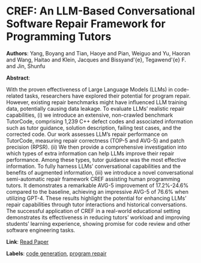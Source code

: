 # CREF: An LLM-Based Conversational Software Repair Framework for Programming Tutors

**Authors**: Yang, Boyang and Tian, Haoye and Pian, Weiguo and Yu, Haoran and Wang, Haitao and Klein, Jacques and Bissyand\'{e}, Tegawend\'{e} F. and Jin, Shunfu

**Abstract**:

With the proven effectiveness of Large Language Models (LLMs) in code-related tasks, researchers have explored their potential for program repair. However, existing repair benchmarks might have influenced LLM training data, potentially causing data leakage. To evaluate LLMs’ realistic repair capabilities, (i) we introduce an extensive, non-crawled benchmark TutorCode, comprising 1,239 C++ defect codes and associated information such as tutor guidance, solution description, failing test cases, and the corrected code. Our work assesses LLM’s repair performance on TutorCode, measuring repair correctness (TOP-5 and AVG-5) and patch precision (RPSR). (ii) We then provide a comprehensive investigation into which types of extra information can help LLMs improve their repair performance. Among these types, tutor guidance was the most effective information. To fully harness LLMs’ conversational capabilities and the benefits of augmented information, (iii) we introduce a novel conversational semi-automatic repair framework CREF assisting human programming tutors. It demonstrates a remarkable AVG-5 improvement of 17.2\%-24.6\% compared to the baseline, achieving an impressive AVG-5 of 76.6\% when utilizing GPT-4. These results highlight the potential for enhancing LLMs’ repair capabilities through tutor interactions and historical conversations. The successful application of CREF in a real-world educational setting demonstrates its effectiveness in reducing tutors’ workload and improving students’ learning experience, showing promise for code review and other software engineering tasks.

**Link**: [Read Paper](https://doi.org/10.1145/3650212.3680328)

**Labels**: [code generation](../../labels/code_generation.md), [program repair](../../labels/program_repair.md)
